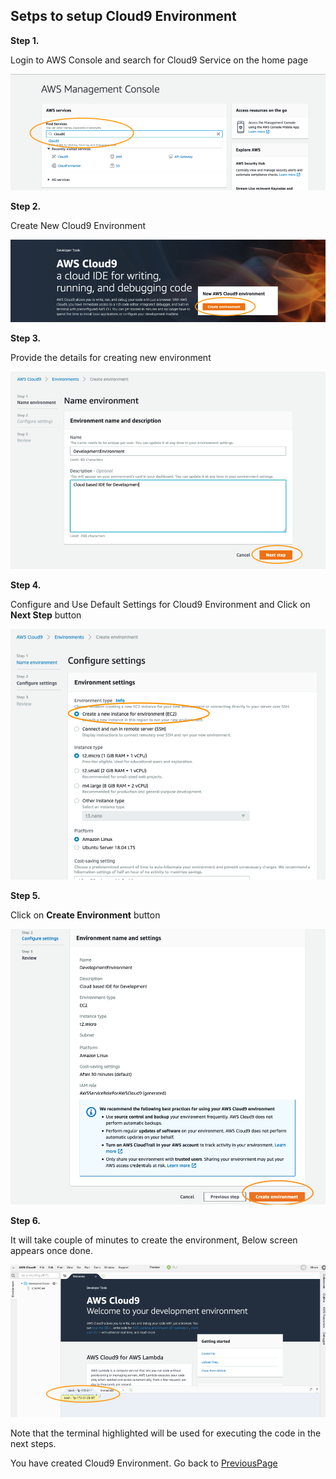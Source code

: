 ## Setps to setup Cloud9 Environment

**Step 1.**

Login to AWS Console and search for Cloud9 Service on the home page

![Login](../images/aws-console.png)


**Step 2.**

Create New Cloud9 Environment

![Create Environment](../images/cloud9-console.png)


**Step 3.**

Provide the details for creating new environment

![Details](../images/create-cloud9.png)


**Step 4.**

Configure and Use Default Settings for Cloud9 Environment and Click on **Next Step** button

![Default Settings](../images/cloud9-config.png)

**Step 5.**

Click on **Create Environment** button 

![CreateEnv](../images/cloud9-env.png)


**Step 6.**

It will take couple of minutes to create the environment, Below screen appears once done.

![Created](../images/cloud9-screen.png)

Note that the terminal highlighted will be used for executing the code in the next steps.

You have created Cloud9 Environment. Go back to [PreviousPage](../README.md)


